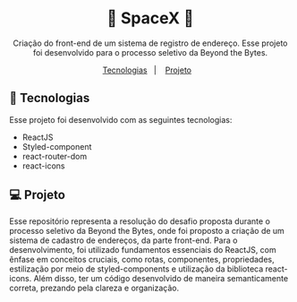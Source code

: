 <h1 align="center">🚀 SpaceX 🚀</h1>

<p align="center">
Criação do front-end de um sistema de registro de endereço. Esse projeto foi desenvolvido para o processo seletivo da Beyond the Bytes.
</p>

<p align="center">
  <a href="#🚀-tecnologias">Tecnologias</a>&nbsp;&nbsp;&nbsp;|&nbsp;&nbsp;&nbsp;
  <a href="#💻-projeto">Projeto</a>&nbsp;&nbsp;&nbsp;
</p>

## 🚀 Tecnologias

Esse projeto foi desenvolvido com as seguintes tecnologias:

- ReactJS
- Styled-component
- react-router-dom
- react-icons

## 💻 Projeto

Esse repositório representa a resolução do desafio proposta durante o processo seletivo da Beyond the Bytes, onde foi proposto a criação de um sistema de cadastro de endereços, da parte front-end. Para o desenvolvimento, foi utilizado fundamentos essenciais do ReactJS, com ênfase em conceitos cruciais, como rotas, componentes, propriedades, estilização por meio de styled-components e utilização da biblioteca react-icons. Além disso, ter um código desenvolvido de maneira semanticamente correta, prezando pela clareza e organização.
